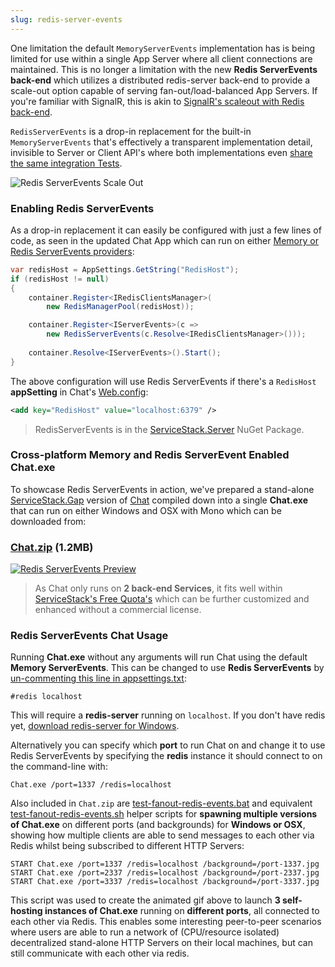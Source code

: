 ```yaml
---
slug: redis-server-events
---
```


One limitation the default `MemoryServerEvents` implementation has is being limited for use within a single App Server where all client connections are maintained. This is no longer a limitation with the new **Redis ServerEvents back-end** which utilizes a distributed redis-server back-end to provide a scale-out option capable of serving fan-out/load-balanced App Servers. If you're familiar with SignalR, this is akin to [SignalR's scaleout with Redis back-end](http://www.asp.net/signalr/overview/signalr-20/performance-and-scaling/scaleout-with-redis).

`RedisServerEvents` is a drop-in replacement for the built-in `MemoryServerEvents` that's effectively a transparent implementation detail, invisible to Server or Client API's where both implementations even [share the same integration Tests](https://github.com/ServiceStack/ServiceStack/blob/b9eb34eb80ff64fa1171d2f7f29ef359c3580eed/tests/ServiceStack.WebHost.Endpoints.Tests/ServerEventTests.cs#L169-L189).

![Redis ServerEvents Scale Out](https://raw.githubusercontent.com/ServiceStack/Assets/master/img/gap/Chat/redis-scaleout.png)

### Enabling Redis ServerEvents

As a drop-in replacement it can easily be configured with just a few lines of code, as seen in the updated Chat App which can run on either [Memory or Redis ServerEvents providers](https://github.com/ServiceStackApps/Chat/blob/326617e88272d7cc0a8b7513272cf055378957e2/src/Chat/Global.asax.cs#L46-L54):

```csharp
var redisHost = AppSettings.GetString("RedisHost");
if (redisHost != null)
{
    container.Register<IRedisClientsManager>(
        new RedisManagerPool(redisHost));

    container.Register<IServerEvents>(c => 
        new RedisServerEvents(c.Resolve<IRedisClientsManager>()));
    
    container.Resolve<IServerEvents>().Start();
}
```

The above configuration will use Redis ServerEvents if there's a `RedisHost` **appSetting** in Chat's [Web.config](https://github.com/ServiceStackApps/Chat/blob/326617e88272d7cc0a8b7513272cf055378957e2/src/Chat/Web.config#L21):

```xml
<add key="RedisHost" value="localhost:6379" />
```

> RedisServerEvents is in the [ServiceStack.Server](http://www.nuget.org/packages/ServiceStack.Server) NuGet Package.

### Cross-platform Memory and Redis ServerEvent Enabled Chat.exe

To showcase Redis ServerEvents in action, we've prepared a stand-alone [ServiceStack.Gap](https://github.com/ServiceStack/ServiceStack.Gap) version of [Chat](http://chat.netcore.io) compiled down into a single **Chat.exe** that can run on either Windows and OSX with Mono which can be downloaded from: 

### [Chat.zip](https://github.com/ServiceStack/ServiceStack.Gap/raw/master/deploy/Chat.zip) (1.2MB)

[![Redis ServerEvents Preview](https://raw.githubusercontent.com/ServiceStack/Assets/master/img/release-notes/redis-server-events.gif)](https://github.com/ServiceStack/ServiceStack.Gap/raw/master/deploy/Chat.zip)

> As Chat only runs on **2 back-end Services**, it fits well within [ServiceStack's Free Quota's](https://servicestack.net/download#free-quotas) which can be further customized and enhanced without a commercial license.

### Redis ServerEvents Chat Usage

Running **Chat.exe** without any arguments will run Chat using the default **Memory ServerEvents**. This can be changed to use **Redis ServerEvents** by [un-commenting this line in appsettings.txt](https://github.com/ServiceStack/ServiceStack.Gap/blob/master/src/Chat/Chat/appsettings.txt#L5):

```
#redis localhost
```

This will require a **redis-server** running on `localhost`. If you don't have redis yet, [download redis-server for Windows](https://github.com/ServiceStack/redis-windows).

Alternatively you can specify which **port** to run Chat on and change it to use Redis ServerEvents by specifying the **redis** instance it should connect to on the command-line with:

```
Chat.exe /port=1337 /redis=localhost
```

Also included in `Chat.zip` are [test-fanout-redis-events.bat](https://github.com/ServiceStack/ServiceStack.Gap/blob/master/src/Chat/build/test-fanout-redis-events.bat) and equivalent [test-fanout-redis-events.sh](https://github.com/ServiceStack/ServiceStack.Gap/blob/master/src/Chat/build/test-fanout-redis-events.sh) helper scripts for **spawning multiple versions of Chat.exe** on different ports (and backgrounds) for **Windows or OSX**, showing how multiple clients are able to send messages to each other via Redis whilst being subscribed to different HTTP Servers:

```
START Chat.exe /port=1337 /redis=localhost /background=/port-1337.jpg
START Chat.exe /port=2337 /redis=localhost /background=/port-2337.jpg
START Chat.exe /port=3337 /redis=localhost /background=/port-3337.jpg
```

This script was used to create the animated gif above to launch **3 self-hosting instances of Chat.exe** running on **different ports**, all connected to each other via Redis. This enables some interesting peer-to-peer scenarios where users are able to run a network of (CPU/resource isolated) decentralized stand-alone HTTP Servers on their local machines, but can still communicate with each other via redis.
